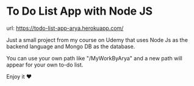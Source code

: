 # To Do List App with Node JS

url: https://todo-list-app-arya.herokuapp.com/

Just a small project from my course on Udemy that uses Node Js as the backend language and Mongo DB as the database.

You can use your own path like "/MyWorkByArya" and a new path will appear for your own to-do list.

Enjoy it ❤
